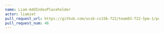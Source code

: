 ```yaml
---
name: Liam-AddIndexPlaceholder
actor: liamjet
pull_request_url: https://github.com/ucsb-cs156-f22/team03-f22-5pm-1/pull/46
pull_request_num: 46
---
```

